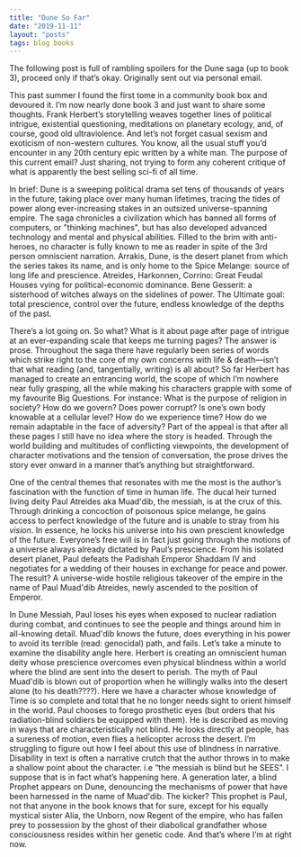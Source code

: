 ```yaml
---
title: "Dune So Far"
date: "2019-11-11"
layout: "posts"
tags: blog books
---
```


The following post is full of rambling spoilers for the Dune saga (up to book 3), proceed only if that’s okay. Originally sent out via personal email.

This past summer I found the first tome in a community book box and devoured it. I’m now nearly done book 3 and just want to share some thoughts. Frank Herbert’s storytelling weaves together lines of political intrigue, existential questioning, meditations on planetary ecology, and, of course, good old ultraviolence. And let’s not forget casual sexism and exoticism of non-western cultures. You know, all the usual stuff you’d encounter in any 20th century epic written by a white man. The purpose of this current email? Just sharing, not trying to form any coherent critique of what is apparently the best selling sci-fi of all time.

In brief: Dune is a sweeping political drama set tens of thousands of years in the future, taking place over many human lifetimes, tracing the tides of power along ever-increasing stakes in an outsized universe-spanning empire. The saga chronicles a civilization which has banned all forms of computers, or "thinking machines", but has also developed advanced technology and mental and physical abilities. Filled to the brim with anti-heroes, no character is fully known to me as reader in spite of the 3rd person omniscient narration. Arrakis, Dune, is the desert planet from which the series takes its name, and is only home to the Spice Melange: source of long life and prescience. Atreides, Harkonnen, Corrino: Great Feudal Houses vying for political-economic dominance. Bene Gesserit: a sisterhood of witches always on the sidelines of power. The Ultimate goal: total prescience, control over the future, endless knowledge of the depths of the past.

There’s a lot going on. So what? What is it about page after page of intrigue at an ever-expanding scale that keeps me turning pages? The answer is prose. Throughout the saga there have regularly been series of words which strike right to the core of my own concerns with life & death—isn’t that what reading (and, tangentially, writing) is all about? So far Herbert has managed to create an entrancing world, the scope of which I’m nowhere near fully grasping, all the while making his characters grapple with some of my favourite Big Questions. For instance: What is the purpose of religion in society? How do we govern? Does power corrupt? Is one’s own body knowable at a cellular level? How do we experience time? How do we remain adaptable in the face of adversity? Part of the appeal is that after all these pages I still have no idea where the story is headed. Through the world building and multitudes of conflicting viewpoints, the development of character motivations and the tension of conversation, the prose drives the story ever onward in a manner that’s anything but straightforward.

One of the central themes that resonates with me the most is the author’s fascination with the function of time in human life. The ducal heir turned living deity Paul Atreides aka Muad'dib, the messiah, is at the crux of this. Through drinking a concoction of poisonous spice melange, he gains access to perfect knowledge of the future and is unable to stray from his _vision_. In essence, he locks his universe into his own prescient knowledge of the future. Everyone’s free will is in fact just going through the motions of a universe always already dictated by Paul’s prescience. From his isolated desert planet, Paul defeats the Padishah Emperor Shaddam IV and negotiates for a wedding of their houses in exchange for peace and power. The result? A universe-wide hostile religious takeover of the empire in the name of Paul Muad'dib Atreides, newly ascended to the position of Emperor.

In Dune Messiah, Paul loses his eyes when exposed to nuclear radiation during combat, and continues to see the people and things around him in all-knowing detail. Muad'dib knows the future, does everything in his power to avoid its terrible (read: genocidal) path, and fails. Let’s take a minute to examine the disability angle here. Herbert is creating an omniscient human deity whose prescience overcomes even physical blindness within a world where the blind are sent into the desert to perish. The myth of Paul Muad'dib is blown out of proportion when he willingly walks into the desert alone (to his death????). Here we have a character whose knowledge of Time is so complete and total that he no longer needs sight to orient himself in the world. Paul chooses to forego prosthetic eyes (but orders that his radiation-blind soldiers be equipped with them). He is described as moving in ways that are characteristically not blind. He looks directly at people, has a sureness of motion, even flies a helicopter across the desert. I’m struggling to figure out how I feel about this use of blindness in narrative. Disability in text is often a narrative crutch that the author throws in to make a shallow point about the character. i.e “the messiah is blind but he SEES”. I suppose that is in fact what’s happening here. A generation later, a blind Prophet appears on Dune, denouncing the mechanisms of power that have been harnessed in the name of Muad'dib. The kicker? This prophet is Paul, not that anyone in the book knows that for sure, except for his equally mystical sister Alia, the Unborn, now Regent of the empire, who has fallen prey to possession by the ghost of their diabolical grandfather whose consciousness resides within her genetic code. And that’s where I’m at right now.
